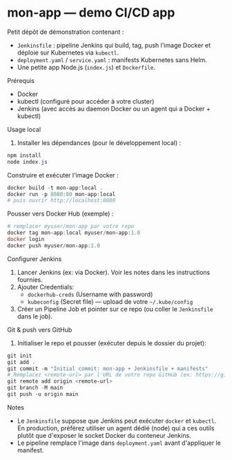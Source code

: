 # mon-app — demo CI/CD app

Petit dépôt de démonstration contenant :

- `Jenkinsfile` : pipeline Jenkins qui build, tag, push l'image Docker et déploie sur Kubernetes via `kubectl`.
- `deployment.yaml` / `service.yaml` : manifests Kubernetes sans Helm.
- Une petite app Node.js (`index.js`) et `Dockerfile`.

Prérequis
- Docker
- kubectl (configuré pour accéder à votre cluster)
- Jenkins (avec accès au daemon Docker ou un agent qui a Docker + kubectl)

Usage local
1. Installer les dépendances (pour le développement local) :

```powershell
npm install
node index.js
```

Construire et exécuter l'image Docker :

```powershell
docker build -t mon-app:local .
docker run -p 8080:80 mon-app:local
# puis ouvrir http://localhost:8080
```

Pousser vers Docker Hub (exemple) :

```powershell
# remplacer myuser/mon-app par votre repo
docker tag mon-app:local myuser/mon-app:1.0
docker login
docker push myuser/mon-app:1.0
```

Configurer Jenkins
1. Lancer Jenkins (ex: via Docker). Voir les notes dans les instructions fournies.
2. Ajouter Credentials:
   - `dockerhub-creds` (Username with password)
   - `kubeconfig` (Secret file) — upload de votre `~/.kube/config`
3. Créer un Pipeline Job et pointer sur ce repo (ou coller le `Jenkinsfile` dans le job).

Git & push vers GitHub
1. Initialiser le repo et pousser (exécuter depuis le dossier du projet):

```powershell
git init
git add .
git commit -m "Initial commit: mon-app + Jenkinsfile + manifests"
# Remplacez <remote-url> par l'URL de votre repo GitHub (ex: https://github.com/username/repo.git)
git remote add origin <remote-url>
git branch -M main
git push -u origin main
```

Notes
- Le `Jenkinsfile` suppose que Jenkins peut exécuter `docker` et `kubectl`. En production, préférez utiliser un agent dédié (node) qui a ces outils plutôt que d'exposer le socket Docker du conteneur Jenkins.
- Le pipeline remplace l'image dans `deployment.yaml` avant d'appliquer le manifest.
